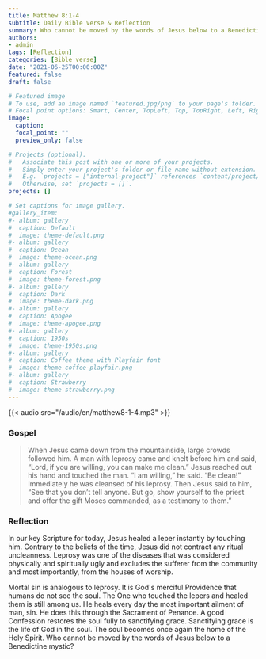 ```yaml
---
title: Matthew 8:1-4
subtitle: Daily Bible Verse & Reflection
summary: Who cannot be moved by the words of Jesus below to a Benedictine mystic?
authors:
- admin
tags: [Reflection]
categories: [Bible verse]
date: "2021-06-25T00:00:00Z"
featured: false
draft: false

# Featured image
# To use, add an image named `featured.jpg/png` to your page's folder.
# Focal point options: Smart, Center, TopLeft, Top, TopRight, Left, Right, BottomLeft, Bottom, BottomRight
image:
  caption:
  focal_point: ""
  preview_only: false

# Projects (optional).
#   Associate this post with one or more of your projects.
#   Simply enter your project's folder or file name without extension.
#   E.g. `projects = ["internal-project"]` references `content/project/deep-learning/index.md`.
#   Otherwise, set `projects = []`.
projects: []

# Set captions for image gallery.
#gallery_item:
#- album: gallery
#  caption: Default
#  image: theme-default.png
#- album: gallery
#  caption: Ocean
#  image: theme-ocean.png
#- album: gallery
#  caption: Forest
#  image: theme-forest.png
#- album: gallery
#  caption: Dark
#  image: theme-dark.png
#- album: gallery
#  caption: Apogee
#  image: theme-apogee.png
#- album: gallery
#  caption: 1950s
#  image: theme-1950s.png
#- album: gallery
#  caption: Coffee theme with Playfair font
#  image: theme-coffee-playfair.png
#- album: gallery
#  caption: Strawberry
#  image: theme-strawberry.png
---
```


{{< audio src="/audio/en/matthew8-1-4.mp3" >}}

### Gospel
> When Jesus came down from the mountainside, large crowds followed him. A man with leprosy came and knelt before him and said, “Lord, if you are willing, you can make me clean.” Jesus reached out his hand and touched the man. “I am willing,” he said. “Be clean!” Immediately he was cleansed of his leprosy. Then Jesus said to him, “See that you don’t tell anyone. But go, show yourself to the priest and offer the gift Moses commanded, as a testimony to them.”


### Reflection
In our key Scripture for today, Jesus healed a leper instantly by touching him. Contrary to the beliefs of the time, Jesus did not contract any ritual uncleanness. Leprosy was one of the diseases that was considered physically and spiritually ugly and excludes the sufferer from the community and most importantly, from the houses of worship.

Mortal sin is analogous to leprosy. It is God's merciful Providence that humans do not see the soul.
The One who touched the lepers and healed them is still among us. He heals every day the most important ailment of man, sin. He does this through the Sacrament of Penance. A good Confession restores the soul fully to sanctifying grace. Sanctifying grace is the life of God in the soul. The soul becomes once again the home of the Holy Spirit. Who cannot be moved by the words of Jesus below to a Benedictine mystic?

